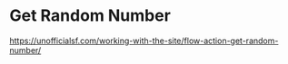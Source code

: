 # Get Random Number #

https://unofficialsf.com/working-with-the-site/flow-action-get-random-number/

